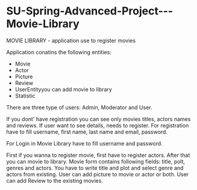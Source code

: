 # SU-Spring-Advanced-Project---Movie-Library

MOVIE LIBRARY - application use to register movies

Application conatins the following entities: 
- Movie
- Actor
- Picture 
- Review 
- UserEntityyou can add movie to library
- Statistic

There are three type of users: Admin, Moderator and User.

If you dont' have registration you can see only movies titles, actors names and reviews. 
If user want to see details, needs to register. For registration have to fill username, first name, last name and email, password. 

For Login in Movie Library have to fill username and password. 

First if you wanna to register movie, first have to register actors. After that you can movie to library. Movie form contains following fields: title, polt, genres and actors. You have to write title and plot and select genre and actors from existing. 
User can add picture to movie or actor or both. 
User can add Review to the existing movies. 
